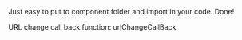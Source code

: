 Just easy to put to component folder and import in your code. Done!

URL change call back function:
urlChangeCallBack
